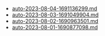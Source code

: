 * [auto-2023-08-04-1691136299.md](/docs/202308/auto-2023-08-04-1691136299.md)
* [auto-2023-08-03-1691049904.md](/docs/202308/auto-2023-08-03-1691049904.md)
* [auto-2023-08-02-1690963501.md](/docs/202308/auto-2023-08-02-1690963501.md)
* [auto-2023-08-01-1690877098.md](/docs/202308/auto-2023-08-01-1690877098.md)
